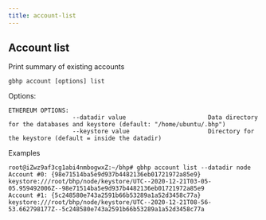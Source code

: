 ```yaml
---
title: account-list
---
```


## Account list

Print summary of existing accounts

```shell script
gbhp account [options] list
```

Options:

```shell script
ETHEREUM OPTIONS:
                  --datadir value                       Data directory for the databases and keystore (default: "/home/ubuntu/.bhp")
                  --keystore value                      Directory for the keystore (default = inside the datadir)
```

Examples

```shell script
root@iZwz9af3cg1abi4nmbogwxZ:~/bhp# gbhp account list --datadir node
Account #0: {98e71514ba5e9d937b4482136eb01721972a85e9} keystore:///root/bhp/node/keystore/UTC--2020-12-21T03-05-05.959492006Z--98e71514ba5e9d937b4482136eb01721972a85e9
Account #1: {5c248580e743a2591b66b53289a1a52d3458c77a} keystore:///root/bhp/node/keystore/UTC--2020-12-21T08-56-53.662798177Z--5c248580e743a2591b66b53289a1a52d3458c77a
```
